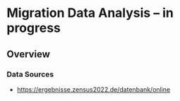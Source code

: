# Migration Data Analysis – in progress
## Overview

### Data Sources
- https://ergebnisse.zensus2022.de/datenbank/online
